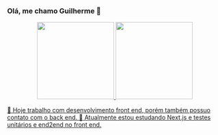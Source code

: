 ### Olá, me chamo Guilherme 👋

<div align="center">
  <a href="https://github.com/GuilhermeOlavoLaux">
  <img height="180em" src="https://github-readme-stats.vercel.app/api?username=GuilhermeOlavoLaux&show_icons=true&theme=dark&include_all_commits=true&count_private=true"/>
  <img height="180em" src="https://github-readme-stats.vercel.app/api/top-langs/?username=GuilhermeOlavoLaux&layout=compact&langs_count=7&theme=dark"/>
</div>
 <div align="initial">
    
 🔭 Hoje trabalho com desenvolvimento front end, porém também possuo contato com o back end.
 🌱 Atualmente estou estudando Next.js e testes unitários e end2end no front end.
 </div>
